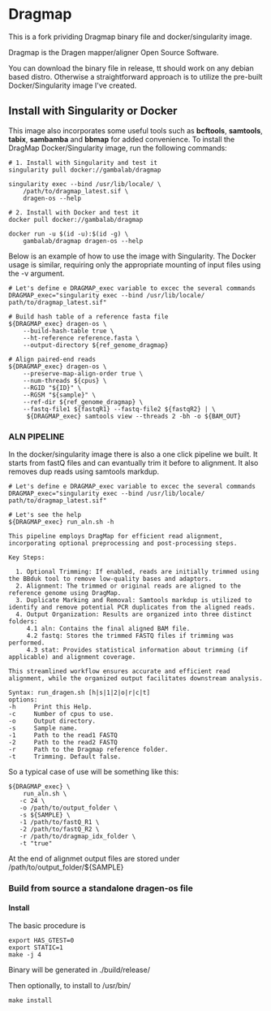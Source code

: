 # Dragmap 

This is a fork prividing Dragmap binary file and docker/singularity image.

Dragmap is the Dragen mapper/aligner Open Source Software.

You can download the binary file in release, tt should work on any debian based distro. Otherwise a straightforward approach is to utilize the pre-built Docker/Singularity image I've created.

## Install with Singularity or Docker
This image also incorporates some useful tools such as **bcftools**, **samtools**, **tabix**, **sambamba** and **bbmap** for added convenience. To install the DragMap Docker/Singularity image, run the following commands:

```
# 1. Install with Singularity and test it
singularity pull docker://gambalab/dragmap

singularity exec --bind /usr/lib/locale/ \
    /path/to/dragmap_latest.sif \
    dragen-os --help

# 2. Install with Docker and test it
docker pull docker://gambalab/dragmap

docker run -u $(id -u):$(id -g) \
    gambalab/dragmap dragen-os --help
```

Below is an example of how to use the image with Singularity. The Docker usage is similar, requiring only the appropriate mounting of input files using the -v argument.

```
# Let's define e DRAGMAP_exec variable to excec the several commands 
DRAGMAP_exec="singularity exec --bind /usr/lib/locale/ path/to/dragmap_latest.sif"

# Build hash table of a reference fasta file
${DRAGMAP_exec} dragen-os \
    --build-hash-table true \
    --ht-reference reference.fasta \
    --output-directory ${ref_genome_dragmap}

# Align paired-end reads
${DRAGMAP_exec} dragen-os \
    --preserve-map-align-order true \
    --num-threads ${cpus} \
    --RGID "${ID}" \
    --RGSM "${sample}" \
    --ref-dir ${ref_genome_dragmap} \
    --fastq-file1 ${fastqR1} --fastq-file2 ${fastqR2} | \
     ${DRAGMAP_exec} samtools view --threads 2 -bh -o ${BAM_OUT}
```

### ALN PIPELINE
In the docker/singularity image there is also a one click pipeline we built. It starts from fastQ files and can evantually trim it before to alignment. It also removes dup reads using samtools markdup.

```
# Let's define e DRAGMAP_exec variable to excec the several commands 
DRAGMAP_exec="singularity exec --bind /usr/lib/locale/ path/to/dragmap_latest.sif"

# Let's see the help
${DRAGMAP_exec} run_aln.sh -h

This pipeline employs DragMap for efficient read alignment, incorporating optional preprocessing and post-processing steps.

Key Steps:

  1. Optional Trimming: If enabled, reads are initially trimmed using the BBduk tool to remove low-quality bases and adaptors.
  2. Alignment: The trimmed or original reads are aligned to the reference genome using DragMap.
  3. Duplicate Marking and Removal: Samtools markdup is utilized to identify and remove potential PCR duplicates from the aligned reads.
  4. Output Organization: Results are organized into three distinct folders:
	 4.1 aln: Contains the final aligned BAM file.
	 4.2 fastq: Stores the trimmed FASTQ files if trimming was performed.
	 4.3 stat: Provides statistical information about trimming (if applicable) and alignment coverage.

This streamlined workflow ensures accurate and efficient read alignment, while the organized output facilitates downstream analysis.

Syntax: run_dragen.sh [h|s|1|2|o|r|c|t]
options:
-h     Print this Help.
-c     Number of cpus to use.
-o     Output directory.
-s     Sample name.
-1     Path to the read1 FASTQ
-2     Path to the read2 FASTQ
-r     Path to the Dragmap reference folder.
-t     Trimming. Default false.
```
So a typical case of use will be something like this:
```
${DRAGMAP_exec} \
    run_aln.sh \
   -c 24 \
   -o /path/to/output_folder \
   -s ${SAMPLE} \
   -1 /path/to/fastQ_R1 \
   -2 /path/to/fastQ_R2 \
   -r /path/to/dragmap_idx_folder \
   -t "true"
```
At the end of alignmet output files are stored under /path/to/output_folder/${SAMPLE}

### Build from source a standalone dragen-os file

#### Install


The basic procedure is

    export HAS_GTEST=0
    export STATIC=1
    make -j 4

Binary will be generated in ./build/release/

Then optionally, to install to /usr/bin/

    make install
